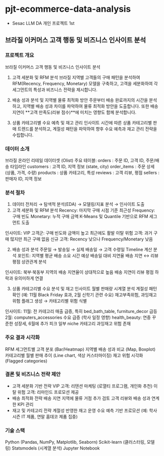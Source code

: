 # pjt-ecommerce-data-analysis
- Sesac LLM DA 개인 프로젝트 1st
## 브라질 이커머스 고객 행동 및 비즈니스 인사이트 분석
### 프로젝트 개요
브라질 이커머스 고객 행동 및 비즈니스 인사이트 분석

1. 고객 세분화 및 RFM 분석
브라질 지역별 고객들의 구매 패턴을 분석하여 RFM(Recency, Frequency, Monetary) 모델을 구축하고, 고객을 세분화하여 각 세그먼트의 특성과 비즈니스 전략을 제시합니다.

2. 배송 성과 분석 및 지역별 물류 최적화 방안
주문부터 배송 완료까지의 시간을 분석하고, 지역별 배송 성과 차이를 파악하여 물류 최적화 방안을 도출합니다. 또한 배송 지연이 **고객 만족도(리뷰 점수)**에 미치는 영향도 함께 분석합니다.

3. 상품 카테고리별 수요 예측 및 재고 관리 인사이트
시간에 따른 상품 카테고리별 판매 트렌드를 분석하고, 계절성 패턴을 파악하여 향후 수요 예측과 재고 관리 전략을 수립합니다.

### 데이터 소개
브라질 온라인 리테일 데이터셋 (Olist)
주요 테이블:
orders : 주문 ID, 고객 ID, 주문/배송 타임라인
customers : 고객 ID, 지역 정보 (state, city)
order_items : 주문 상세 (상품, 가격, 수량)
products : 상품 카테고리, 특성
reviews : 고객 리뷰, 평점
sellers : 판매자 ID, 지역 정보

### 분석 절차

1. 데이터 전처리 → 탐색적 분석(EDA) → 모델링/지표 분석 → 인사이트 도출
1. 고객 세분화 및 RFM 분석
Recency: 마지막 구매 시점 기준 최근성
Frequency: 구매 빈도
Monetary: 누적 구매 금액
K-Means 및 Quantile 기반으로 RFM 세그먼트 도출

인사이트:
VIP 고객군: 구매 빈도와 금액이 높고 최근에도 활발
이탈 위험 고객: 과거 구매 많지만 최근 구매 없음
신규 고객: Recency 낮으나 Frequency/Monetary 낮음

2. 배송 성과 분석
주문일 → 발송일 → 실제 배송일 → 고객 수령일 Timeline 계산
분석 포인트:
지역별 평균 배송 소요 시간
예상 배송일 대비 지연율
배송 지연 ↔ 리뷰 평점 상관관계 분석

인사이트:
북부·북동부 지역의 배송 지연율이 상대적으로 높음
배송 지연이 리뷰 평점 하락과 유의미하게 연결

3. 상품 카테고리별 수요 분석 및 재고 인사이트
월별 판매량 시계열 분석
계절성 패턴 확인 (예: 11월 Black Friday 효과, 2월 신학기 관련 수요)
재고부족위험, 과잉재고위험 플래그 생성 → 카테고리별 위험 식별

인사이트:
11월: 전 카테고리 매출 급증, 특히 bed_bath_table, furniture_decor 급등
2월: computers_accessories 수요 급증 (학사 일정 영향)
health_beauty: 연중 꾸준한 성장세, 6월에 추가 피크
일부 niche 카테고리 과잉재고 위험 존재

### 주요 결과 시각화
RFM 세그먼트별 고객 분포 (Bar/Heatmap)
지역별 배송 성과 비교 (Map, Boxplot)
카테고리별 월별 판매 추이 (Line chart, 색상 커스터마이징)
재고 위험 시각화 (Flagged categories)

### 결론 및 비즈니스 전략 제안

- 고객 세분화 기반 전략
VIP 고객: 리텐션 마케팅 (로열티 프로그램, 개인화 추천)
이탈 위험 고객: 리마인드 프로모션 제공
- 배송 최적화 전략
배송 지연 지역에 물류 거점 추가 검토
고객 리뷰와 배송 성과 연계한 KPI 관리
- 재고 및 카테고리 전략
계절성 반영한 재고 운영
수요 예측 기반 프로모션 (예: 학사 시즌 IT 제품, 연말 홈데코 제품 집중)

### 기술 스택
Python (Pandas, NumPy, Matplotlib, Seaborn)
Scikit-learn (클러스터링, 모델링)
Statsmodels (시계열 분석)
Jupyter Notebook